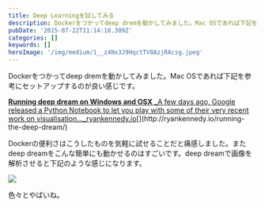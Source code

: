 ```yaml
---
title: Deep Learningを試してみる
description: Dockerをつかってdeep dremを動かしてみました。Mac OSであれば下記を参考にセットアップするのが良い感じです。
pubDate: '2015-07-22T11:14:18.309Z'
categories: []
keywords: []
heroImage: '/img/medium/1__z4Nx3J9HqctTV8AzjRAcsg.jpeg'
---
```


Dockerをつかってdeep dremを動かしてみました。Mac OSであれば下記を参考にセットアップするのが良い感じです。

[**Running deep dream on Windows and OSX**
_A few days ago, Google released a Python Notebook to let you play with some of their very recent work on visualisation…_ryankennedy.io](http://ryankennedy.io/running-the-deep-dream/ "http://ryankennedy.io/running-the-deep-dream/")[](http://ryankennedy.io/running-the-deep-dream/)

Dockerの便利さはこうしたものを気軽に試せることだと痛感しました。またdeep dreamをこんな簡単にも動かせるのはすごいです。deep dreamで画像を解析させると下記のような感じになります。

![](/web-nikki/img/medium/1__z4Nx3J9HqctTV8AzjRAcsg.jpeg)

色々とやばいね。